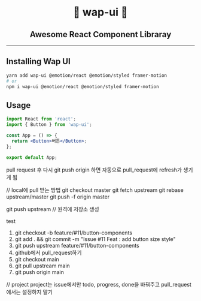 <h1 align="center">🌟 wap-ui 🌟</h1>

<h2 align="center">Awesome React Component Libraray</h2>

---

## Installing Wap UI

```sh
yarn add wap-ui @emotion/react @emotion/styled framer-motion
# or
npm i wap-ui @emotion/react @emotion/styled framer-motion
```

## Usage

```jsx
import React from 'react';
import { Button } from 'wap-ui';

const App = () => {
  return <Button>버튼</Button>;
};

export default App;
```

pull request 후 다시 git push origin <branch name>하면
자동으로 pull_request에 refresh가 생기게 됨

// local에 pull 받는 방법
git checkout master
git fetch upstream
git rebase upstream/master
git push -f origin master

git push upstream <branch-name>
// 원격에 저장소 생성

test

1. git checkout -b feature/#11/button-components
2. git add . && git commit -m "Issue #11 Feat : add button size style"
3. git push upstream feature/#11/button-components
4. github에서 pull_request하기
5. git checkout main
6. git pull upstream main
7. git push origin main

// project
project는 issue에서만 todo, progress, done을 바꿔주고
pull_request에서는 설정하지 말기
